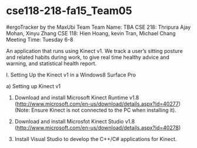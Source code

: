 # cse118-218-fa15_Team05
#ergoTracker
by the MaxUbi Team
Team Name: TBA
CSE 218: Thripura Ajay Mohan, Xinyu Zhang
CSE 118: Hien Hoang, kevin Tran, Michael Chang
Meeting Time: Tuesday 6-8

An application that runs using Kinect v1. We track a user’s sitting posture and related habits during work, to give real time healthy advice and warning, and statistical health report.

I. Setting Up the Kinect v1 in a Windows8 Surface Pro

a) Setting up Kinect v1

1. Download and install Microsoft Kinect Runtime v1.8 (http://www.microsoft.com/en-us/download/details.aspx?id=40277) (Note: Ensure Kinect is not connected to the PC when installing it).

2. Download and install Microsfot Kinect Studio v1.8 (http://www.microsoft.com/en-us/download/details.aspx?id=40278)

3. Install Visual Studio to develop the C++/C# applications for Kinect.

